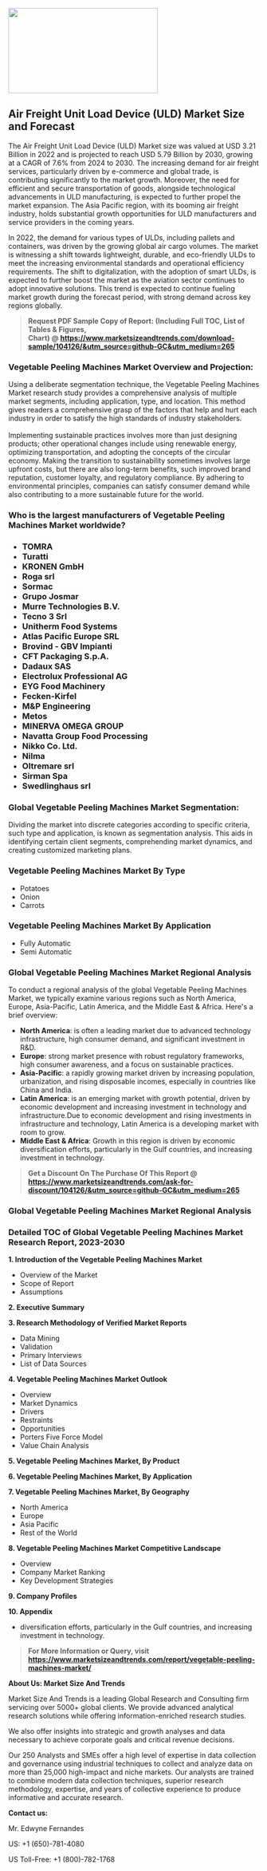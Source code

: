 <p><img class="alignnone size-medium wp-image-20088" src="https://ffe5etoiles.com/wp-content/uploads/2024/12/MST1-300x171.png" alt="" width="300" height="171" /></p><h2>Air Freight Unit Load Device (ULD) Market Size and Forecast</h2><p>The Air Freight Unit Load Device (ULD) Market size was valued at USD 3.21 Billion in 2022 and is projected to reach USD 5.79 Billion by 2030, growing at a CAGR of 7.6% from 2024 to 2030. The increasing demand for air freight services, particularly driven by e-commerce and global trade, is contributing significantly to the market growth. Moreover, the need for efficient and secure transportation of goods, alongside technological advancements in ULD manufacturing, is expected to further propel the market expansion. The Asia Pacific region, with its booming air freight industry, holds substantial growth opportunities for ULD manufacturers and service providers in the coming years.</p><p>In 2022, the demand for various types of ULDs, including pallets and containers, was driven by the growing global air cargo volumes. The market is witnessing a shift towards lightweight, durable, and eco-friendly ULDs to meet the increasing environmental standards and operational efficiency requirements. The shift to digitalization, with the adoption of smart ULDs, is expected to further boost the market as the aviation sector continues to adopt innovative solutions. This trend is expected to continue fueling market growth during the forecast period, with strong demand across key regions globally.</p></p><blockquote id="" class=""><strong>Request PDF Sample Copy of Report: (Including Full TOC, List of Tables &amp; Figures, Chart)&nbsp;@&nbsp;<strong><a href="https://www.marketsizeandtrends.com/download-sample/104126/&utm_source=github-GC&utm_medium=265" target="_blank">https://www.marketsizeandtrends.com/download-sample/104126/&utm_source=github-GC&utm_medium=265</a></strong></strong></blockquote><h3 id="" class="">Vegetable Peeling Machines Market&nbsp;Overview and Projection:</h3><p id="" class="">Using a deliberate segmentation technique, the Vegetable Peeling Machines Market research study provides a comprehensive analysis of multiple market segments, including application, type, and location. This method gives readers a comprehensive grasp of the factors that help and hurt each industry in order to satisfy the high standards of industry stakeholders. <br /> <br />Implementing sustainable practices involves more than just designing products; other operational changes include using renewable energy, optimizing transportation, and adopting the concepts of the circular economy. Making the transition to sustainability sometimes involves large upfront costs, but there are also long-term benefits, such improved brand reputation, customer loyalty, and regulatory compliance. By adhering to environmental principles, companies can satisfy consumer demand while also contributing to a more sustainable future for the world.</p><h3 id="" class="">Who is the largest manufacturers of&nbsp;Vegetable Peeling Machines Market worldwide?</h3><h3 class=""><p><ul><li>TOMRA </li><li> Turatti </li><li> KRONEN GmbH </li><li> Roga srl </li><li> Sormac </li><li> Grupo Josmar </li><li> Murre Technologies B.V. </li><li> Tecno 3 Srl </li><li> Unitherm Food Systems </li><li> Atlas Pacific Europe SRL </li><li> Brovind - GBV Impianti </li><li> CFT Packaging S.p.A. </li><li> Dadaux SAS </li><li> Electrolux Professional AG </li><li> EYG Food Machinery </li><li> Fecken-Kirfel </li><li> M&P Engineering </li><li> Metos </li><li> MINERVA OMEGA GROUP </li><li> Navatta Group Food Processing </li><li> Nikko Co. Ltd. </li><li> Nilma </li><li> Oltremare srl </li><li> Sirman Spa </li><li> Swedlinghaus srl</li></ul></p></h3><h3 id="" class="">Global&nbsp;Vegetable Peeling Machines Market Segmentation:</h3><p id="" class="">Dividing the market into discrete categories according to specific criteria, such type and application, is known as segmentation analysis. This aids in identifying certain client segments, comprehending market dynamics, and creating customized marketing plans.</p><h3 id="" class="">Vegetable Peeling Machines Market&nbsp;By Type</h3><p><p><ul><li>Potatoes </li><li> Onion </li><li> Carrots</p></li></ul></p></p><h3 id="" class="">Vegetable Peeling Machines Market&nbsp;By Application</h3><p class=""><p><ul><li>Fully Automatic </li><li> Semi Automatic</li></ul></p></p><h3 id="" class="">Global Vegetable Peeling Machines Market Regional Analysis</h3><p id="" class="">To conduct a regional analysis of the global Vegetable Peeling Machines Market, we typically examine various regions such as North America, Europe, Asia-Pacific, Latin America, and the Middle East &amp; Africa. Here's a brief overview:</p><ul><li><strong>North America</strong>: is often a leading market due to advanced technology infrastructure, high consumer demand, and significant investment in R&amp;D.</li><li><strong>Europe</strong>: strong market presence with robust regulatory frameworks, high consumer awareness, and a focus on sustainable practices.</li><li><strong>Asia-Pacific</strong>: a rapidly growing market driven by increasing population, urbanization, and rising disposable incomes, especially in countries like China and India.</li><li><strong>Latin America</strong>: is an emerging market with growth potential, driven by economic development and increasing investment in technology and infrastructure.Due to economic development and rising investments in infrastructure and technology, Latin America is a developing market with room to grow.</li><li><strong>Middle East &amp; Africa</strong>: Growth in this region is driven by economic diversification efforts, particularly in the Gulf countries, and increasing investment in technology.</li></ul><blockquote id="" class=""><strong>Get a Discount On The Purchase Of This Report @ <strong><a href="https://www.marketsizeandtrends.com/ask-for-discount/104126/&utm_source=github-GC&utm_medium=265" target="_blank">https://www.marketsizeandtrends.com/ask-for-discount/104126/&utm_source=github-GC&utm_medium=265</a></strong></strong></blockquote><h3 id="" class="">Global Vegetable Peeling Machines Market Regional Analysis</h3><h3 id="" class="">Detailed TOC of Global Vegetable Peeling Machines Market Research Report, 2023-2030</h3><p id="" class=""><strong>1. Introduction of the Vegetable Peeling Machines Market</strong></p><ul><li>Overview of the Market</li><li>Scope of Report</li><li>Assumptions</li></ul><p id="" class=""><strong>2. Executive Summary</strong></p><p id="" class=""><strong>3. Research Methodology of Verified Market Reports</strong></p><ul><li>Data Mining</li><li>Validation</li><li>Primary Interviews</li><li>List of Data Sources</li></ul><p id="" class=""><strong>4. Vegetable Peeling Machines Market Outlook</strong></p><ul><li>Overview</li><li>Market Dynamics</li><li>Drivers</li><li>Restraints</li><li>Opportunities</li><li>Porters Five Force Model</li><li>Value Chain Analysis</li></ul><p id="" class=""><strong>5. Vegetable Peeling Machines Market, By Product</strong></p><p id="" class=""><strong>6. Vegetable Peeling Machines Market, By Application</strong></p><p id="" class=""><strong>7. Vegetable Peeling Machines Market, By Geography</strong></p><ul><li>North America</li><li>Europe</li><li>Asia Pacific</li><li>Rest of the World</li></ul><p id="" class=""><strong>8. Vegetable Peeling Machines Market Competitive Landscape</strong></p><ul><li>Overview</li><li>Company Market Ranking</li><li>Key Development Strategies</li></ul><p id="" class=""><strong>9. Company Profiles</strong></p><p id="" class=""><strong>10. Appendix</strong></p><ul><li>diversification efforts, particularly in the Gulf countries, and increasing investment in technology.</li></ul><blockquote id="" class=""><strong>For More Information or Query, visit <strong><strong><a href="https://www.marketsizeandtrends.com/report/vegetable-peeling-machines-market/" target="_blank">https://www.marketsizeandtrends.com/report/vegetable-peeling-machines-market/</a></strong></strong></strong></blockquote><p id="" class=""><strong>About Us: Market Size And Trends</strong></p><p id="" class="">Market Size And Trends is a leading Global Research and Consulting firm servicing over 5000+ global clients. We provide advanced analytical research solutions while offering information-enriched research studies.</p><p id="" class="">We also offer insights into strategic and growth analyses and data necessary to achieve corporate goals and critical revenue decisions.</p><p id="" class="">Our 250 Analysts and SMEs offer a high level of expertise in data collection and governance using industrial techniques to collect and analyze data on more than 25,000 high-impact and niche markets. Our analysts are trained to combine modern data collection techniques, superior research methodology, expertise, and years of collective experience to produce informative and accurate research.</p><p id="" class=""><strong>Contact us:</strong></p><p id="" class="">Mr. Edwyne Fernandes</p><p id="" class="">US: +1 (650)-781-4080</p><p id="" class="">US Toll-Free: +1 (800)-782-1768</p>
